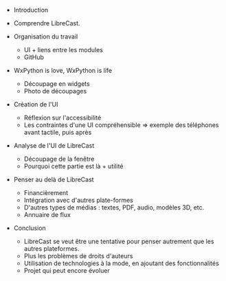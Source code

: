 * Introduction

* Comprendre LibreCast.

* Organisation du travail
  * UI + liens entre les modules
  * GitHub

* WxPython is love, WxPython is life
  * Découpage en widgets
  * Photo de découpages

* Création de l'UI
  * Réflexion sur l'accessibilité
  * Les contraintes d'une UI compréhensible
  => exemple des téléphones avant tactile, puis après
  
* Analyse de l'UI de LibreCast
  * Découpage de la fenêtre
  * Pourquoi cette partie est là + utilité

* Penser au delà de LibreCast
  * Financièrement
  * Intégration avec d'autres plate-formes
  * D'autres types de médias : textes, PDF, audio, modèles 3D, etc.
  * Annuaire de flux

* Conclusion
  * LibreCast se veut être une tentative pour penser autrement que les autres plateformes.
  * Plus les problèmes de droits d'auteurs
  * Utilisation de technologies à la mode, en ajoutant des fonctionnalités
  * Projet qui peut encore évoluer
